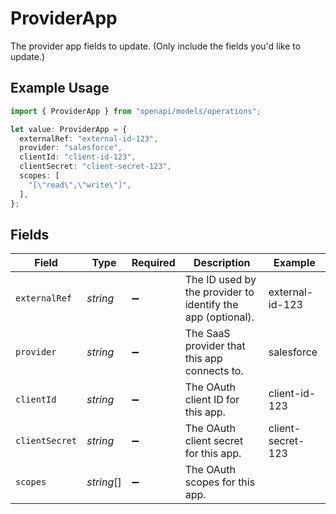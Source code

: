 # ProviderApp

The provider app fields to update. (Only include the fields you'd like to update.)

## Example Usage

```typescript
import { ProviderApp } from "openapi/models/operations";

let value: ProviderApp = {
  externalRef: "external-id-123",
  provider: "salesforce",
  clientId: "client-id-123",
  clientSecret: "client-secret-123",
  scopes: [
    "[\"read\",\"write\"]",
  ],
};
```

## Fields

| Field                                                       | Type                                                        | Required                                                    | Description                                                 | Example                                                     |
| ----------------------------------------------------------- | ----------------------------------------------------------- | ----------------------------------------------------------- | ----------------------------------------------------------- | ----------------------------------------------------------- |
| `externalRef`                                               | *string*                                                    | :heavy_minus_sign:                                          | The ID used by the provider to identify the app (optional). | external-id-123                                             |
| `provider`                                                  | *string*                                                    | :heavy_minus_sign:                                          | The SaaS provider that this app connects to.                | salesforce                                                  |
| `clientId`                                                  | *string*                                                    | :heavy_minus_sign:                                          | The OAuth client ID for this app.                           | client-id-123                                               |
| `clientSecret`                                              | *string*                                                    | :heavy_minus_sign:                                          | The OAuth client secret for this app.                       | client-secret-123                                           |
| `scopes`                                                    | *string*[]                                                  | :heavy_minus_sign:                                          | The OAuth scopes for this app.                              |                                                             |